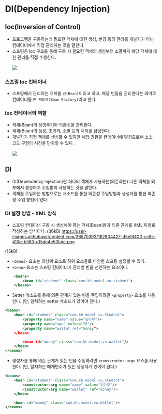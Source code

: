 # DI(Dependency Injection)

## Ioc(Inversion of Control)

- 프로그램을 구동하는데 필요한 객체에 대한 생성, 변경 등의 관리를 개발자가 아닌 컨테이너에서 직접 관리하는 것을 말한다.
- 스프링은 Ioc 구조를 통해 구동 시 필요한 객체의 생성부터 소멸까지 해당 객체에 대한 관리를 직접 수행한다.
  <br><br>
  <img src="https://user-images.githubusercontent.com/26870393/182604427-d5e9f400-cc8c-410e-b583-df5de4e50bbc.png">

### 스프링 Ioc 컨테이너

- 스프링에서 관리하는 객체를 `빈(Bean)`이라고 하고, 해당 빈들을 관리한다는 의미로 컨테이너를 `빈 팩토리(Bean Factory)`라고 한다.

### Ioc 컨테이너의 역할

- 객체(Bean)의 생명주기와 의존성을 관리한다.
- 객체(Bean)의 생성, 초기화, 소멸 등의 처리를 담당한다.
- 개발자가 직접 객체를 생성할 수 있지만 해당 권한을 컨테이너에 맡김으로써 소스 코드 구현의 시간을 단축할 수 있다.
  <br><br>
  <img src="https://user-images.githubusercontent.com/26870393/182604584-41a1d804-b021-4443-b8e1-6e72885460e7.png">

## DI

- DI(Dependency Injection)란 하나의 객체가 사용하는(의존하는) 다른 객체를 외부에서 생성하고 주입받아 사용하는 것을 말한다.
- 객체를 주입하는 방법으로는 메소드를 통한 의존성 주입방법과 생성자를 통한 의존성 주입 방법이 있다.

### DI 설정 방법 - XML 방식

- 스프링 컨테이너 구동 시 생성해야 하는 객체(Bean)들과 의존 관계를 XML 파일로 작성하는 방식이다.
  (36kB)
  https://user-images.githubusercontent.com/26870393/182604427-d5e9f400-cc8c-410e-b583-df5de4e50bbc.png

(15kB)

- `<beans>` 요소는 최상위 요소로 하위 요소들로 다양한 스프링 설정할 수 있다.
- `<bean>` 요소는 스프링 컨테이너가 관리할 빈을 선언하는 요소이다.

```xml
    <beans>
        <bean id="student" class="com.kh.model.vo.student">
    </beans>
```

- Setter 메소드를 통해 의존 관계가 있는 빈을 주입하려면 `<property>` 요소를 사용한다. (단, 일치하는 setter 메소드가 있어야 한다.)

```xml
<beans>
    <bean id="student" class="com.kh.model.vo.Student">
        <property name="name" value="김아무"/>
        <property name="age" value="20"/>
        <property name="wallet ref="money">
    </bean>

        <bean id="money" class="com.kh.model.vo.Wallet"/>
    </bean>
</beans>
```

- 생성자를 통해 의존 관계가 있는 빈을 주입하려면 `<constructor-arg>` 요소를 사용한다. (단, 일치하는 매개변수가 있는 생성자가 있어야 된다.)

```xml
<beans>
    <bean id="student" class="com.kh.model.vo.Student">
        <constructor-arg name="name" value="김아무"/>
        <constructor-arg name="wallet" ref="money"/>
    </bean>

    <bean id="money" class="com.kh.model.vo.Wallet"/>
</beans>
```
